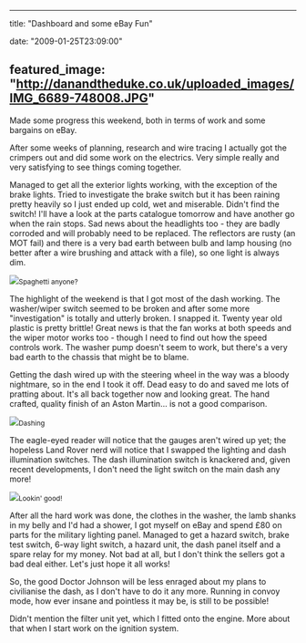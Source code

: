 
---
title: "Dashboard and some eBay Fun"

date: "2009-01-25T23:09:00"

featured_image: "http://danandtheduke.co.uk/uploaded_images/IMG_6689-748008.JPG"
---


Made some progress this weekend, both in terms of work and some bargains on eBay.

After some weeks of planning, research and wire tracing I actually got the crimpers out and did some work on the electrics.  Very simple really and very satisfying to see things coming together.

Managed to get all the exterior lights working, with the exception of the brake lights.  Tried to investigate the brake switch but it has been raining pretty heavily so I just ended up cold, wet and miserable.  Didn't find the switch!  I'll have a look at the parts catalogue tomorrow and have another go when the rain stops.  Sad news about the headlights too - they are badly corroded and will probably need to be replaced.  The reflectors are rusty (an MOT fail) and there is a very bad earth between bulb and lamp housing (no better after a wire brushing and attack with a file), so one light is always dim.

<a href="http://danandtheduke.co.uk/uploaded_images/IMG_6689-748513.JPG"><img src="/images/dashboard-and-some-ebay-fun/IMG_6689-748008.JPG"/></a><span style="font-size:85%;">Spaghetti anyone?</span>

The highlight of the weekend is that I got most of the dash working.  The washer/wiper switch seemed to be broken and after some more "investigation" is totally and utterly broken.  I snapped it.  Twenty year old plastic is pretty brittle!  Great news is that the fan works at both speeds and the wiper motor works too - though I need to find out how the speed controls work.  The washer pump doesn't seem to work, but there's a very bad earth to the chassis that might be to blame.

Getting the dash wired up with the steering wheel in the way was a bloody nightmare, so in the end I took it off.  Dead easy to do and saved me lots of pratting about.  It's all back together now and looking great.  The hand crafted, quality finish of an Aston Martin... is not a good comparison.

<a href="http://danandtheduke.co.uk/uploaded_images/IMG_6692-763766.JPG"><img src="/images/dashboard-and-some-ebay-fun/IMG_6692-763303.JPG"/></a><span style="font-size:85%;">Dashing</span>

The eagle-eyed reader will notice that the gauges aren't wired up yet; the hopeless Land Rover nerd will notice that I swapped the lighting and dash illumination switches.  The dash illumination switch is knackered and, given recent developments, I don't need the light switch on the main dash any more!

<a href="http://danandtheduke.co.uk/uploaded_images/IMG_6695-772803.JPG"><img src="/images/dashboard-and-some-ebay-fun/IMG_6695-772308.JPG"/></a><span style="font-size:85%;">Lookin' good!</span>

After all the hard work was done, the clothes in the washer, the lamb shanks in my belly and I'd had a shower, I got myself on eBay and spend £80 on parts for the military lighting panel.  Managed to get a hazard switch, brake test switch, 6-way light switch, a hazard unit, the dash panel itself and a spare relay for my money.  Not bad at all, but I don't think the sellers got a bad deal either.  Let's just hope it all works!

So, the good Doctor Johnson will be less enraged about my plans to civilianise the dash, as I don't have to do it any more.  Running in convoy mode, how ever insane and pointless it may be, is still to be possible!

Didn't mention the filter unit yet, which I fitted onto the engine.  More about that when I start work on the ignition system.